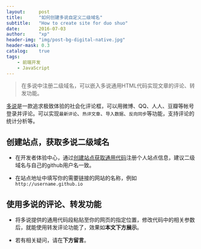 ```yaml
---
layout:     post
title:      "如何创建多说自定义二级域名"
subtitle:   "How to create site for duo shuo"
date:       2016-07-03
author:     "xp"
header-img: "img/post-bg-digital-native.jpg"
header-mask: 0.3
catalog:    true
tags:
    - 前端开发
    - JavaScript
---
```


> 在多说中注册二级域名，可以嵌入多说通用HTML代码实现文章的评论、转发功能。


[多说](http://duoshuo.com)是一款追求极致体验的社会化评论框，可以用微博、QQ、人人、豆瓣等帐号登录并评论。可以实现`最新评论`、`热评文章`、`导入数据`、`反向同步`等功能，支持评论的统计分析等。


## 创建站点，获取多说二级域名

- 在开发者体验中心，通过[创建站点获取通用代码](http://duoshuo.com/create-site)注册个人站点信息，建议二级域名与自己的github用户名一致。

- 在站点地址中填写你的需要链接的网站的名称，例如`http://username.github.io`

## 使用多说的评论、转发功能

- 将多说提供的通用代码段粘贴至你的网页的指定位置，修改代码中的相关参数后，就能使用转发评论功能了，效果如**本文下方展示**。

- 若有相关疑问，请在**下方留言**。